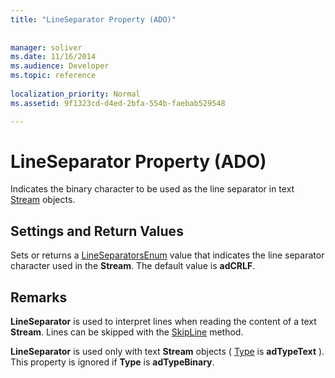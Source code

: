 ```yaml
---
title: "LineSeparator Property (ADO)"
 
 
manager: soliver
ms.date: 11/16/2014
ms.audience: Developer
ms.topic: reference
  
localization_priority: Normal
ms.assetid: 9f1323cd-d4ed-2bfa-554b-faebab529548

---
```


# LineSeparator Property (ADO)

Indicates the binary character to be used as the line separator in text [Stream](stream-object-ado.md) objects. 
  
## Settings and Return Values

Sets or returns a [LineSeparatorsEnum](lineseparatorsenum.md) value that indicates the line separator character used in the **Stream**. The default value is **adCRLF**. 
  
## Remarks

 **LineSeparator** is used to interpret lines when reading the content of a text **Stream**. Lines can be skipped with the [SkipLine](skipline-method-ado.md) method. 
  
 **LineSeparator** is used only with text **Stream** objects ( [Type](type-property-ado-stream.md) is **adTypeText** ). This property is ignored if **Type** is **adTypeBinary**. 
  

